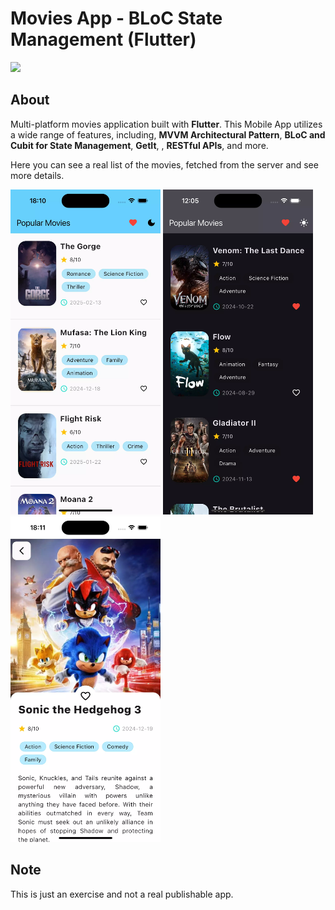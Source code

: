 # Movies App - BLoC State Management (Flutter)

![](https://api.visitorbadge.io/api/VisitorHit?user=Hynsen-Tech/flutter-movies-app&repo=github-visitors-badge&countColor=%237B1E7A)

## About
Multi-platform movies application built with **Flutter**. This Mobile App utilizes a wide range of features, including, **MVVM Architectural Pattern**, **BLoC and Cubit for State Management**, **GetIt**, , **RESTful APIs**, and more.

Here you can see a real list of the movies, fetched from the server and see more details.

<img src="movies-listing.webp" width="240"/> <img src="dark-theme.webp" width="240"/> <img src="movie-details.webp" width="240"/>


## Note
This is just an exercise and not a real publishable app.